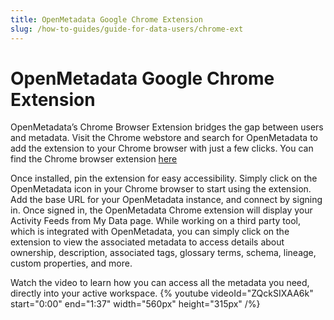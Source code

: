 ```yaml
---
title: OpenMetadata Google Chrome Extension
slug: /how-to-guides/guide-for-data-users/chrome-ext
---
```


# OpenMetadata Google Chrome Extension

OpenMetadata’s Chrome Browser Extension bridges the gap between users and metadata. Visit the Chrome webstore and search for OpenMetadata to add the extension to your Chrome browser with just a few clicks. You can find the Chrome browser extension [here](https://chromewebstore.google.com/detail/openmetadata/pakbbdhbbiclnceabdmnghamabjloofc?hl=en&authuser=0&pli=1)

Once installed, pin the extension for easy accessibility. Simply click on the OpenMetadata icon in your Chrome browser to start using the extension. Add the base URL for your OpenMetadata instance, and connect by signing in. Once signed in, the OpenMetadata Chrome extension will display your Activity Feeds from My Data page. While working on a third party tool, which is integrated with OpenMetadata, you can simply click on the extension to view the associated metadata to access details about ownership, description, associated tags, glossary terms, schema, lineage, custom properties, and more.

Watch the video to learn how you can access all the metadata you need, directly into your active workspace.
{% youtube videoId="ZQckSIXAA6k" start="0:00" end="1:37" width="560px" height="315px" /%}